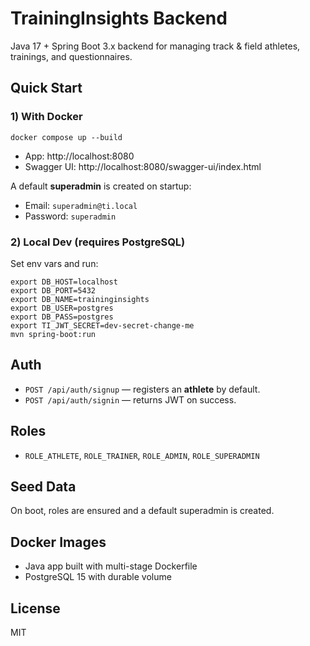 # TrainingInsights Backend

Java 17 + Spring Boot 3.x backend for managing track & field athletes, trainings, and questionnaires.

## Quick Start

### 1) With Docker
```
docker compose up --build
```
- App: http://localhost:8080
- Swagger UI: http://localhost:8080/swagger-ui/index.html

A default **superadmin** is created on startup:
- Email: `superadmin@ti.local`
- Password: `superadmin`

### 2) Local Dev (requires PostgreSQL)
Set env vars and run:
```
export DB_HOST=localhost
export DB_PORT=5432
export DB_NAME=traininginsights
export DB_USER=postgres
export DB_PASS=postgres
export TI_JWT_SECRET=dev-secret-change-me
mvn spring-boot:run
```

## Auth
- `POST /api/auth/signup` — registers an **athlete** by default.
- `POST /api/auth/signin` — returns JWT on success.

## Roles
- `ROLE_ATHLETE`, `ROLE_TRAINER`, `ROLE_ADMIN`, `ROLE_SUPERADMIN`

## Seed Data
On boot, roles are ensured and a default superadmin is created.

## Docker Images
- Java app built with multi-stage Dockerfile
- PostgreSQL 15 with durable volume

## License
MIT
